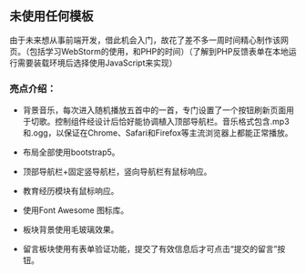 ## 未使用任何模板

由于未来想从事前端开发，借此机会入门，故花了差不多一周时间精心制作该网页。（包括学习WebStorm的使用，和PHP的时间）（了解到PHP反馈表单在本地运行需要装载环境后选择使用JavaScript来实现）

### 亮点介绍：

- 背景音乐，每次进入随机播放五首中的一首，专门设置了一个按钮刷新页面用于切歌。控制组件经设计后恰好能协调植入顶部导航栏。音乐格式包含.mp3和.ogg，以保证在Chrome、Safari和Firefox等主流浏览器上都能正常播放。

- 布局全部使用bootstrap5。
- 顶部导航栏+固定竖导航栏，竖向导航栏有鼠标响应。
- 教育经历模块有鼠标响应。

- 使用Font Awesome 图标库。
- 板块背景使用毛玻璃效果。
- 留言板块使用有表单验证功能，提交了有效信息后才可点击“提交的留言”按钮。
